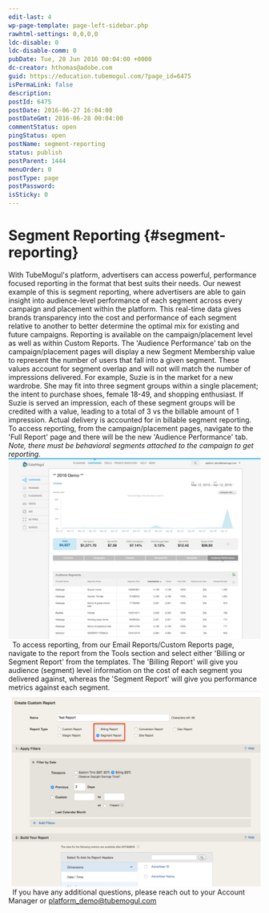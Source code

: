```yaml
---
edit-last: 4
wp-page-template: page-left-sidebar.php
rawhtml-settings: 0,0,0,0
ldc-disable: 0
ldc-disable-comm: 0
pubDate: Tue, 28 Jun 2016 00:04:00 +0000
dc-creator: hthomas@adobe.com
guid: https://education.tubemogul.com/?page_id=6475
isPermaLink: false
description: 
postId: 6475
postDate: 2016-06-27 16:04:00
postDateGmt: 2016-06-28 00:04:00
commentStatus: open
pingStatus: open
postName: segment-reporting
status: publish
postParent: 1444
menuOrder: 0
postType: page
postPassword: 
isSticky: 0
---
```


# Segment Reporting {#segment-reporting}

With TubeMogul's platform, advertisers can access powerful, performance focused reporting in the format that best suits their needs. Our newest example of this is segment reporting, where advertisers are able to gain insight into audience-level performance of each segment across every campaign and placement within the platform. This real-time data gives brands transparency into the cost and performance of each segment relative to another to better determine the optimal mix for existing and future campaigns. Reporting is available on the campaign/placement level as well as within Custom Reports. The 'Audience Performance' tab on the campaign/placement pages will display a new Segment Membership value to represent the number of users that fall into a given segment. These values account for segment overlap and will not will match the number of impressions delivered. For example, Suzie is in the market for a new wardrobe. She may fit into three segment groups within a single placement; the intent to purchase shoes, female 18-49, and shopping enthusiast. If Suzie is served an impression, each of these segment groups will be credited with a value, leading to a total of 3 vs the billable amount of 1 impression. Actual delivery is accounted for in billable segment reporting. To access reporting, from the campaign/placement pages, navigate to the 'Full Report' page and there will be the new 'Audience Performance' tab. *Note, there must be behavioral segments attached to the campaign to get reporting.* [ ![audienceperformance](assets/audienceperformance-1024x732.png)](assets/audienceperformance.png) &nbsp; To access reporting, from our Email Reports/Custom Reports page, navigate to the report from the Tools section and select either 'Billing or Segment Report' from the templates. The 'Billing Report' will give you audience (segment) level information on the cost of each&nbsp;segment you delivered against, whereas the 'Segment Report' will give you&nbsp;performance metrics against each segment. [ ![2016-06-28_0919](assets/2016-06-28-0919-1024x787.png)](assets/2016-06-28-0919.png) &nbsp; If you have any additional questions, please reach out to your Account Manager or platform_demo@tubemogul.com 